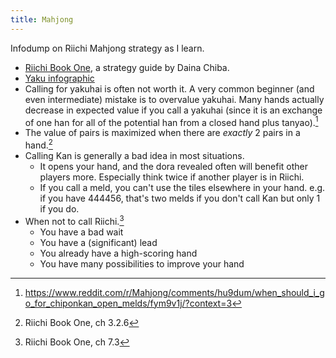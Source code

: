 ```yaml
---
title: Mahjong
---
```

Infodump on Riichi Mahjong strategy as I learn.

- [Riichi Book One](https://dainachiba.github.io/RiichiBooks/), a strategy guide by Daina Chiba.
- [Yaku infographic](https://cdn.discordapp.com/attachments/150412836500275200/726425653859319868/yaku.png)
- Calling for yakuhai is often not worth it. A very common beginner (and even intermediate) mistake is to overvalue yakuhai. Many hands actually decrease in expected value if you call a yakuhai (since it is an exchange of one han for all of the potential han from a closed hand plus tanyao).[^1]
- The value of pairs is maximized when there are *exactly* 2 pairs in a hand.[^2]
- Calling Kan is generally a bad idea in most situations.
    - It opens your hand, and the dora revealed often will benefit other players more. Especially think twice if another player is in Riichi.
    - If you call a meld, you can't use the tiles elsewhere in your hand. e.g. if you have 444456, that's two melds if you don't call Kan but only 1 if you do.
- When not to call Riichi.[^3]
    - You have a bad wait
    - You have a (significant) lead
    - You already have a high-scoring hand
    - You have many possibilities to improve your hand

[^1]: https://www.reddit.com/r/Mahjong/comments/hu9dum/when_should_i_go_for_chiponkan_open_melds/fym9v1j/?context=3
[^2]: Riichi Book One, ch 3.2.6
[^3]: Riichi Book One, ch 7.3